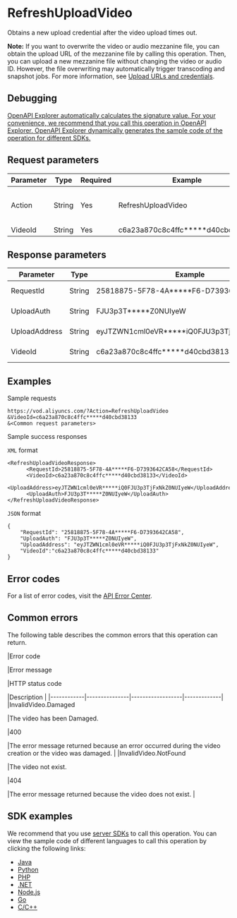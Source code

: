 # RefreshUploadVideo

Obtains a new upload credential after the video upload times out.

**Note:** If you want to overwrite the video or audio mezzanine file, you can obtain the upload URL of the mezzanine file by calling this operation. Then, you can upload a new mezzanine file without changing the video or audio ID. However, the file overwriting may automatically trigger transcoding and snapshot jobs. For more information, see [Upload URLs and credentials](~~55397~~).

## Debugging

[OpenAPI Explorer automatically calculates the signature value. For your convenience, we recommend that you call this operation in OpenAPI Explorer. OpenAPI Explorer dynamically generates the sample code of the operation for different SDKs.](https://api.aliyun.com/#product=vod&api=RefreshUploadVideo&type=RPC&version=2017-03-21)

## Request parameters

|Parameter|Type|Required|Example|Description|
|---------|----|--------|-------|-----------|
|Action|String|Yes|RefreshUploadVideo|The operation that you want to perform. Set the value to **RefreshUploadVideo**. |
|VideoId|String|Yes|c6a23a870c8c4ffc\*\*\*\*\*d40cbd38133|The ID of the video. |

## Response parameters

|Parameter|Type|Example|Description|
|---------|----|-------|-----------|
|RequestId|String|25818875-5F78-4A\*\*\*\*\*F6-D7393642CA58|The ID of the request. |
|UploadAuth|String|FJU3p3T\*\*\*\*\*Z0NUIyeW|The upload credential. |
|UploadAddress|String|eyJTZWN1cml0eVR\*\*\*\*\*iQ0FJU3p3TjFxNkZ0NUIyeW|The upload URL. |
|VideoId|String|c6a23a870c8c4ffc\*\*\*\*\*d40cbd38133|The ID of the video. |

## Examples

Sample requests

```
https://vod.aliyuncs.com/?Action=RefreshUploadVideo
&VideoId=c6a23a870c8c4ffc*****d40cbd38133
&<Common request parameters>
```

Sample success responses

`XML` format

```
<RefreshUploadVideoResponse>
      <RequestId>25818875-5F78-4A*****F6-D7393642CA58</RequestId>
      <VideoId>c6a23a870c8c4ffc*****d40cbd38133</VideoId>
      <UploadAddress>eyJTZWN1cml0eVR*****iQ0FJU3p3TjFxNkZ0NUIyeW</UploadAddress>
      <UploadAuth>FJU3p3T*****Z0NUIyeW</UploadAuth>
</RefreshUploadVideoResponse>
```

`JSON` format

```
{
    "RequestId": "25818875-5F78-4A*****F6-D7393642CA58",
    "UploadAuth": "FJU3p3T*****Z0NUIyeW",
    "UploadAddress": "eyJTZWN1cml0eVR*****iQ0FJU3p3TjFxNkZ0NUIyeW",
    "VideoId":"c6a23a870c8c4ffc*****d40cbd38133"
}
```

## Error codes

For a list of error codes, visit the [API Error Center](https://error-center.alibabacloud.com/status/product/vod).

## Common errors

The following table describes the common errors that this operation can return.

|Error code

|Error message

|HTTP status code

|Description |
|------------|---------------|------------------|-------------|
|InvalidVideo.Damaged

|The video has been Damaged.

|400

|The error message returned because an error occurred during the video creation or the video was damaged. |
|InvalidVideo.NotFound

|The video not exist.

|404

|The error message returned because the video does not exist. |

## SDK examples

We recommend that you use [server SDKs](~~101789~~) to call this operation. You can view the sample code of different languages to call this operation by clicking the following links:

-   [Java](~~61063~~)
-   [Python](~~61054~~)
-   [PHP](~~61069~~)
-   [.NET](~~84750~~)
-   [Node.js](~~101396~~)
-   [Go](~~101411~~)
-   [C/C++](~~101261~~)

